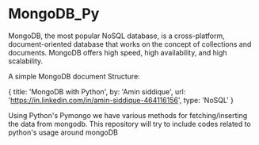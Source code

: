 # MongoDB_Py 
MongoDB, the most popular NoSQL database, is a cross-platform, document-oriented database that works on the concept of collections and documents. MongoDB offers high speed, high availability, and high scalability.

A simple MongoDB document Structure: 

{
  title: 'MongoDB with Python',
  by: 'Amin siddique',
  url: 'https://in.linkedin.com/in/amin-siddique-464116156',
  type: 'NoSQL'
} 


Using Python's Pymongo we have various methods for fetching/inserting the data from mongodb. This repository will try to include codes related to python's usage around mongoDB
